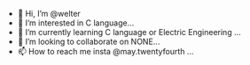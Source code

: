 - 👋 Hi, I’m @welter 
- 👀 I’m interested in C language...
- 🌱 I’m currently learning C language or Electric Engineering ...
- 💞️ I’m looking to collaborate on NONE...
- 📫 How to reach me insta @may.twentyfourth ...

<!---
taehunkims/taehunkims is a ✨ special ✨ repository because its `README.md` (this file) appears on your GitHub profile.
You can click the Preview link to take a look at your changes.
--->
